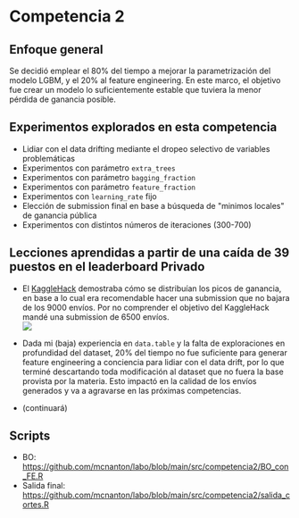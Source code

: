 # Competencia 2

## Enfoque general

Se decidió emplear el 80% del tiempo a mejorar la parametrización del modelo LGBM, y el 20% al feature engineering. En este marco, el objetivo fue crear un  modelo lo suficientemente estable que tuviera la menor pérdida de ganancia posible.

## Experimentos explorados en esta competencia

- Lidiar con el data drifting mediante el dropeo selectivo de variables problemáticas
- Experimentos con parámetro `extra_trees`
- Experimentos con parámetro `bagging_fraction`
- Experimentos con parámetro `feature_fraction`
- Experimentos con `learning_rate` fijo 
- Elección de submission final en base a búsqueda de "minimos locales" de ganancia pública
- Experimentos con distintos números de iteraciones (300-700)

## Lecciones aprendidas a partir de una caída de 39 puestos en el leaderboard Privado

* El [KaggleHack](https://github.com/dmecoyfin/labo/tree/main/src/KaggleHack) demostraba cómo se distribuían los picos de ganancia, en base a lo cual era recomendable hacer una submission que no bajara de los 9000 envíos. Por no comprender el objetivo del KaggleHack mandé una submission de 6500 envíos.   
![](https://i.imgur.com/gB2ouhu.png)

* Dada mi (baja) experiencia en `data.table` y la falta de exploraciones en profundidad del dataset, 20% del tiempo no fue suficiente para generar feature engineering a conciencia para lidiar con el data drift, por lo que terminé descartando toda modificación al dataset que no fuera la base provista por la materia. Esto impactó en la calidad de los envíos generados y va a agravarse en las próximas competencias.

*  (continuará)

## Scripts
* BO: https://github.com/mcnanton/labo/blob/main/src/competencia2/BO_con_FE.R
* Salida final: https://github.com/mcnanton/labo/blob/main/src/competencia2/salida_cortes.R
